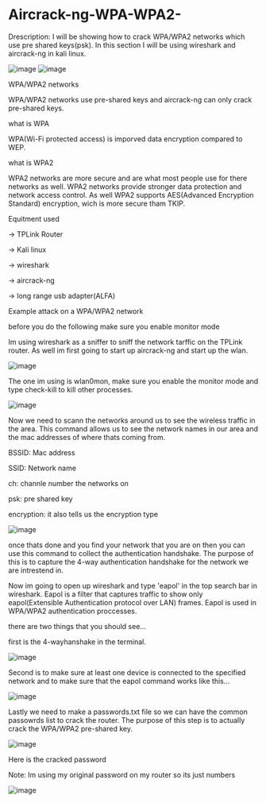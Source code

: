 # Aircrack-ng-WPA-WPA2-
Drescription: I will be showing how to crack WPA/WPA2 networks which use pre shared keys(psk).
In this section I will be using wireshark and aircrack-ng in kali linux. 




![image](https://github.com/user-attachments/assets/3aef9eab-d75d-47b6-84fa-d924df7bfc61)             ![image](https://github.com/user-attachments/assets/814724d9-641c-4470-9030-3d86f6c5de8f)






WPA/WPA2 networks




WPA/WPA2 networks use pre-shared keys and aircrack-ng can only crack
pre-shared keys. 



what is WPA 


WPA(Wi-Fi protected access) is imporved data encryption compared to WEP.



what is WPA2



WPA2 networks are more secure and are what most people use for there networks as well. WPA2 networks provide stronger data protection and network access control. As well WPA2 supports AES(Advanced Encryption Standard) encryption, wich is more secure tham TKIP.



Equitment used

-> TPLink Router

-> Kali linux

-> wireshark

-> aircrack-ng

-> long range usb adapter(ALFA)



Example attack on a WPA/WPA2 network


before you do the following make sure you enable monitor mode

Im using wireshark as a sniffer to sniff the network tarffic on
the TPLink router. As well im first going to start up aircrack-ng
and start up the wlan.



![image](https://github.com/user-attachments/assets/29eeae14-39c1-406a-838c-4970b998469e)



The one im using is wlan0mon, make sure you enable the monitor mode
and type check-kill to kill other processes.


![image](https://github.com/user-attachments/assets/c32a0809-0c72-4efe-b720-fdfdccd92c97)






Now we need to scann the networks around us to see the wireless traffic in the area. This command allows us to see the network names in our area and the mac addresses of where thats coming from.

BSSID: Mac address


SSID: Network name


ch: channle number the networks on


psk: pre shared key


encryption: it also tells us the encryption type






![image](https://github.com/user-attachments/assets/b2efab32-9ea2-4f27-8fef-ccccaf20d474)



once thats done and you find your network that you are on then
you can use this command to collect the authentication handshake. The purpose of this is to capture the 4-way authentication handshake for the network we are intrestend in.


Now im going to open up wireshark and type 'eapol' in the top search bar in wireshark. Eapol is a filter that captures traffic to show only eapol(Extensible Authentication protocol over LAN) frames. Eapol is used in WPA/WPA2 authentication proccesses.



there are two things that you should see...


first is the 4-wayhanshake in the terminal.




![image](https://github.com/user-attachments/assets/b5215784-fa2a-4837-b8c0-cd37ef150015)





Second is to make sure at least one device is connected to the specified network and to make sure that the eapol command works like this...



![image](https://github.com/user-attachments/assets/bc6988be-b47e-4be3-8c70-4b3e1967af5e)






Lastly we need to make a passwords.txt file so we can have the
common passowrds list to crack the router. The purpose of this step
is to actually crack the WPA/WPA2 pre-shared key.





![image](https://github.com/user-attachments/assets/b5dec1cf-534d-45fd-be26-22427ebf4dbb)








Here is the cracked password

Note: Im using my original password on my router so 
its just numbers



![image](https://github.com/user-attachments/assets/08cc640a-96d6-4c90-849f-5faff9a98ce2)






























































































